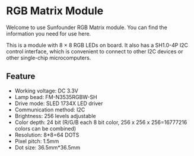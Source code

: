 # RGB Matrix Module

Welcome to use Sunfounder RGB Matrix module. You can find the information you need for use here.

This is a module with 8 × 8 RGB LEDs on board. It also has a SH1.0-4P I2C control interface, which is convenient to connect to other I2C devices or other single-chip microcomputers.


## Feature
* Working voltage: DC 3.3V  
* Lamp bead: FM-N3535RGBW-SH  
* Drive mode: SLED 1734X LED driver  
* Communication method: I2C  
* Brightness: 256 levels adjustable  
* Color depth: 24 bit (R/G/B each 8 bit color, 256 x 256 x 256=16777216 colors can be combined)  
* Resolution: 8*8=64 DOTS  
* Pixel pitch: 1.5mm  
* Dot size: 36.5mm*36.5mm  
  
